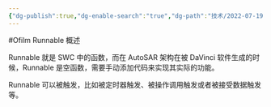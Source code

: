 ```yaml
---
{"dg-publish":true,"dg-enable-search":"true","dg-path":"技术/2022-07-19 Runnables 可运行实体.md","permalink":"/技术/2022-07-19 Runnables 可运行实体/","dgEnableSearch":"true","dgPassFrontmatter":true,"created":"2023-02-10T23:08:38.000+08:00","updated":"2023-11-14T13:35:37.000+08:00"}
---
```


#Ofilm 
Runnable 概述

Runnable 就是 SWC 中的函数，而在 AutoSAR 架构在被 DaVinci 软件生成的时候，Runnable 是空函数，需要手动添加代码来实现其实际的功能。

Runnable 可以被触发，比如被定时器触发、被操作调用触发或者被接受数据触发等。